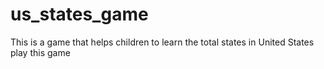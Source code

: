 # us_states_game
This is a game that helps children to learn the total states in United States 
play this game 
